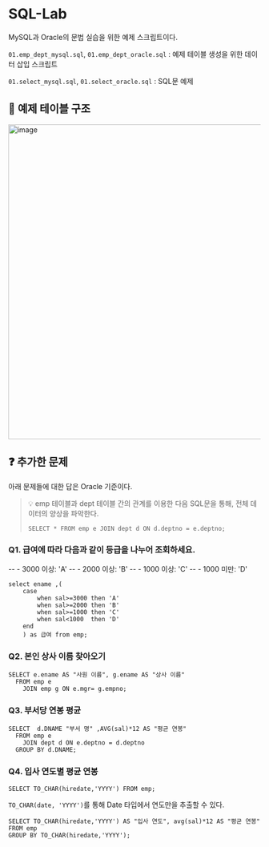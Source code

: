 # SQL-Lab

MySQL과 Oracle의 문법 실습을 위한 예제 스크립트이다.

`01.emp_dept_mysql.sql`, `01.emp_dept_oracle.sql` : 예제 테이블 생성을 위한 데이터 삽입 스크립트

`01.select_mysql.sql`, `01.select_oracle.sql` : SQL문 예제 

## 📁 예제 테이블 구조

<img width="629" alt="image" src="https://github.com/user-attachments/assets/9781656f-c2c1-46bd-8d9e-1297b3e5f8ff" />

## ❓ 추가한 문제

아래 문제들에 대한 답은 Oracle 기준이다.

> 💡 emp 테이블과 dept 테이블 간의 관계를 이용한 다음 SQL문을 통해, 전체 데이터의 양상을 파악한다.
> ```
> SELECT * FROM emp e JOIN dept d ON d.deptno = e.deptno;
> ```

### Q1. 급여에 따라 다음과 같이 등급을 나누어 조회하세요.
-- - 3000 이상: 'A'
-- - 2000 이상: 'B'
-- - 1000 이상: 'C'
-- - 1000 미만: 'D'

```
select ename ,(
    case
        when sal>=3000 then 'A'
        when sal>=2000 then 'B'
        when sal>=1000 then 'C'
        when sal<1000  then 'D'
    end
    ) as 급여 from emp;
```

### Q2. 본인 상사 이름 찾아오기

```
SELECT e.ename AS "사원 이름", g.ename AS "상사 이름"
  FROM emp e
    JOIN emp g ON e.mgr= g.empno;
```

### Q3. 부서당 연봉 평균

```
SELECT  d.DNAME "부서 명" ,AVG(sal)*12 AS "평균 연봉"
  FROM emp e
    JOIN dept d ON e.deptno = d.deptno
  GROUP BY d.DNAME;
```

### Q4. 입사 연도별 평균 연봉

```
SELECT TO_CHAR(hiredate,'YYYY') FROM emp;
```

`TO_CHAR(date, 'YYYY')`를 통해 Date 타입에서 연도만을 추출할 수 있다.

```
SELECT TO_CHAR(hiredate,'YYYY') AS "입사 연도", avg(sal)*12 AS "평균 연봉"
FROM emp
GROUP BY TO_CHAR(hiredate,'YYYY');
```
